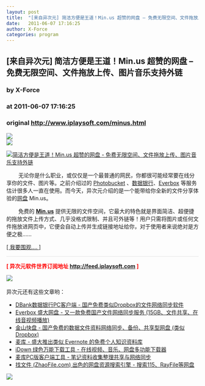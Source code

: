 ```yaml
---
layout: post
title:  "[来自异次元] 简洁方便是王道！Min.us 超赞的网盘 – 免费无限空间、文件拖放上传、图片音乐支持外链"
date:   2011-06-07 17:16:25
author: X-Force
categories: program
---
```


## [来自异次元] 简洁方便是王道！Min.us 超赞的网盘 – 免费无限空间、文件拖放上传、图片音乐支持外链
### by X-Force
### at 2011-06-07 17:16:25
### original <http://www.iplaysoft.com/minus.html>

<p><a href="http://feedads.g.doubleclick.net/~a/KjQ_-RUthNxq7uL713BA_ZvON6Q/0/da"><img src="http://feedads.g.doubleclick.net/~a/KjQ_-RUthNxq7uL713BA_ZvON6Q/0/di" border="0" ismap></a><br>
<a href="http://feedads.g.doubleclick.net/~a/KjQ_-RUthNxq7uL713BA_ZvON6Q/1/da"><img src="http://feedads.g.doubleclick.net/~a/KjQ_-RUthNxq7uL713BA_ZvON6Q/1/di" border="0" ismap></a></p><div><a href="http://www.iplaysoft.com/minus.html"><img alt="简洁方便是王道！Min.us 超赞的网盘 - 免费无限空间、文件拖放上传、图片音乐支持外链" src="http://img.iplaysoft.com/wp-content/uploads/2010/Min.us---_D6F6/minus.png" border="0"></a></div><div><p><p>        无论你是什么职业，或仅仅是一个最普通的网民，你都很可能经常要在线分享你的文件、图片等。之前介绍过的 <a href="http://www.iplaysoft.com/photobucket.html">Photobucket</a> 、<a href="http://www.iplaysoft.com/dbank-client.html">数据银行</a>、<a href="http://www.iplaysoft.com/everbox.html">Everbox</a> 等服务估计很多人一直在使用。而今天，异次元介绍的是一个能带给你全新的文件分享体验的<a href="http://www.iplaysoft.com/tag/%E7%BD%91%E7%9B%98">网盘</a> Min.us。</p>

<p>        免费的 <strong><a href="http://www.iplaysoft.com/minus.html">Min.us</a></strong> 提供无限的文件空间，它最大的特色就是界面简洁、超便捷的拖放文件上传方式、几乎没格式限制、并且可外链等！用户只需将图片或任何文件拖放进网页中，它便会自动上传并生成链接地址给你，对于使用者来说绝对是方便之极……</p></p><p><a href="http://www.iplaysoft.com/minus.html">[  我要围观....  ]</a></p></div><div><hr style="border:1px solid rgb(238,238,238);height:0pt"><p><strong style="color:rgb(255,0,0)">[ 异次元软件世界订阅地址 <a title="异次元软件世界 RSS Feed" href="http://feed.iplaysoft.com">http://feed.iplaysoft.com</a>  ]</strong></p><a href="http://www.vancl.com/WebSource/WebSource.aspx?source=xforce&amp;url=http://www.vancl.com/"><img src="http://union.vancl.com/adpic.aspx?w=460&amp;h=200" border="0"></a></div><div><br>异次元还有这些文章哟：<ul><li><a href="http://www.iplaysoft.com/dbank-client.html">DBank数据银行PC客户端 - 国产免费类似Dropbox的文件网络同步软件</a></li><li><a href="http://www.iplaysoft.com/everbox.html">Everbox 盛大网盘 - 又一款免费国产文件网络同步服务 (15GB、文件共享、在线音视频播放)</a></li><li><a href="http://www.iplaysoft.com/kuaipan.html">金山快盘 - 国产免费的数据文件资料网络同步、备份、共享型网盘 (类似Dropbox)</a></li><li><a href="http://www.iplaysoft.com/maiku.html">麦库 - 盛大推出类似 Evernote 的免费个人知识资料库</a></li><li><a href="http://www.iplaysoft.com/idown.html">iDown 绿色万能下载工具 - 在线视频、音乐、网盘多功能下载器</a></li><li><a href="http://www.iplaysoft.com/maiku-pc-client.html">麦库PC版客户端工具 - 笔记资料收集整理共享与网络同步</a></li><li><a href="http://www.iplaysoft.com/zhaofile.html">找文件 (ZhaoFile.com) 出色的网盘资源搜索引擎 - 搜索115、RayFile等网盘</a></li></ul></div><img src="http://img.tongji.linezing.com/1805014/tongji.gif"><img src="http://www1.feedsky.com/t1/526268049/iplaysoft/feedsky/s.gif?r=http://www.iplaysoft.com/minus.html" border="0" height="0" width="0">